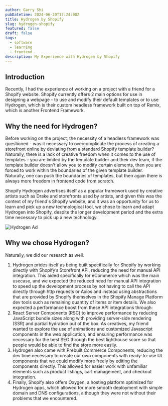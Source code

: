 ```yaml
---
author: Garry Shi
pubDatetime: 2024-06-20T17:24:00Z
title: Hydrogen by Shopify
slug: hydrogen-shopify
featured: false
draft: false
tags:
  - software
  - learning
  - frontend
description: My Experience with Hydrogen by Shopify
---
```


## Introduction

Recently, I had the experience of working on a project with a friend for a Shopify website. Shopify currently offers 2 main options for use in designing a webpage - to use and modify their default templates or to use Hydrogen, which is their custom headless framework built on top of Remix, which is another Frontend Framework.

## Why the need for Hydrogen?

Before working on the project, the necessity of a headless framework was questioned - was it necessary to overcomplicate the process of creating a storefront online by deviating from a standard Shopify template builder? Naturally, there is a lack of creative freedom when it comes to the use of templates - you are limited by the template builder and their dev team, if the template builder doesn't allow you to modify certain elements, then you are forced to work within the boundaries of the given template builder. Naturally, one can push the boundaries of templates, but then again there is always more freedom in frontend code from scratch. 

Shopify Hydrogen advertises itself as a popular framework used by creative artists such as Drake and storefronts used by artists, and given this was the context of my friend's Shopify website, and it was an opportunity for us to learn and pick up a new technological tool, we chose to learn and adapt Hydrogen into Shopify, despite the longer development period and the extra time necessary to pick up a new technology.

![Hydrogen Ad](@assets/images/hydrogen/hydrogen.png)

## Why we chose Hydrogen?
Naturally, we did our research as well. 
1. Hydrogen prides itself as being built specifically for Shopify by working directly with Shopify’s Storefront API, reducing the need for manual API integration. This aided specifically for eCommerce which was the main usecase, and we expected the reduced need for manual API integration to speed up the development process by not having to call the API directly through http requests or Axios and instead using abstractions that are provided by Shopify themselves in the Shopify Manage Platform dev tools such as remaining quantity of items or item details. We also expected a performance boost from these API integrations through:
2. React Server Components (RSC) to improve performance by reducing JavaScript bundle sizes along with providing server-side rendering (SSR) and partial hydration out of the box. As creatives, my friend wanted to explore the use of animations and customized Javascript components in the web application, and ensuring performance was necessary for the best SEO through the best lighthouse score so that people would be able to find the store more easily.
3. Hydrogen also came with Prebuilt Commerce Components, reducing the dev time necessary to create our own components with ready-to-use UI components that we could modify more freely by editing the components directly. This allowed for easier work with unfamiliar elements such as product listings, cart management, and checkout integration.
4. Finally, Shopify also offers Oxygen, a hosting platform optimized for Hydrogen apps, which allowed for more smooth deployment with simple domain and DNS configurations, although they were not without their problems that we encountered. 
